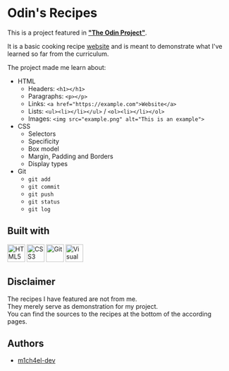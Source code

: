 # Odin's Recipes

This is a project featured in [**"The Odin Project"**](https://www.theodinproject.com/lessons/foundations-recipes).

It is a basic cooking recipe [website](https://m1ch4el-dev.github.io/odin-recipes/) and is meant to demonstrate what I've learned so far from the curriculum.

The project made me learn about:
- HTML
  - Headers: `<h1></h1>`
  - Paragraphs: `<p></p>`
  - Links: `<a href="https://example.com">Website</a>`
  - Lists: `<ul><li></li></ul>` / `<ol><li></li></ol>`
  - Images: `<img src="example.png" alt="This is an example">`
- CSS
  - Selectors
  - Specificity
  - Box model
  - Margin, Padding and Borders
  - Display types
- Git
  - `git add`
  - `git commit`
  - `git push`
  - `git status`
  - `git log`

## Built with
<p align="left">
<img src="https://cdn.jsdelivr.net/gh/devicons/devicon@latest/icons/html5/html5-original.svg" alt="HTML5" width="40" height="40"/>
<img src="https://cdn.jsdelivr.net/gh/devicons/devicon@latest/icons/css3/css3-original.svg" alt="CSS3" width="40" height="40"/>
<img src="https://cdn.jsdelivr.net/gh/devicons/devicon@latest/icons/git/git-original.svg" alt="Git" width="40" height="40"/>
<img src="https://cdn.jsdelivr.net/gh/devicons/devicon@latest/icons/vscode/vscode-original.svg" alt="Visual Studio Code" width="40" height="40"/>
</p>

## Disclaimer
The recipes I have featured are not from me.  
They merely serve as demonstration for my project.  
You can find the sources to the recipes at the bottom of the according pages.

## Authors
- [m1ch4el-dev](https://github.com/m1ch4el-dev)